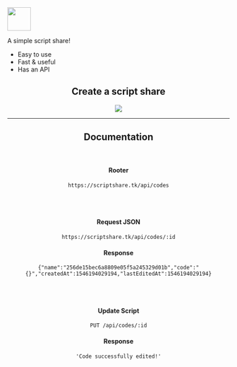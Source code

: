 <img src="https://scriptshare.tk/assets/logo.png" width="53px" />
<p>A simple script share!</p>
<ul>
  <li>Easy to use</li>
  <li>Fast & useful</li>
  <li>Has an API</li>
 </ul>
<center>
  <h2>Create a script share</h2>
  <img src="https://i.imgur.com/daaMLNL.png" />
  <hr/>
  <h2>Documentation</h2>
  <br/>
  <h4>Rooter</h4>
  <pre class="javascript"><code>https://scriptshare.tk/api/codes</code></pre>
  <br/>
  <br/>
  <h4>Request JSON</h4>
  <pre class="javascript"><code>https://scriptshare.tk/api/codes/:id</code></pre>
  <h4>Response</h4>
  <pre class="json"><code>{"name":"256de15bec6a8809e05f5a245329d01b","code":"{}","createdAt":1546194029194,"lastEditedAt":1546194029194}</code></pre>
   <br/>
  <br/>
  <h4>Update Script</h4>
  <pre class="javascript"><code>PUT /api/codes/:id</code></pre>
  <h4>Response</h4>
  <pre class="json"><code>'Code successfully edited!'</code></pre>










</center>
